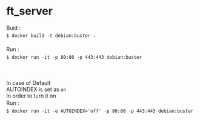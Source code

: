 # ft_server
Buid :<br>
`$ docker build -t debian:buster .`　　<br>
<br>
Run :　　<br>
`$ docker run -it -p 80:80 -p 443:443 debian:buster`　　<br>
<br>
<br>
<br>
In case of Default<br>
AUTOINDEX is set as `on`<br>
In order to turn it on<br>
Run :　　<br>
`$ docker run -it -e AUTOINDEX='off' -p 80:80 -p 443:443 debian:buster `　　<br>
